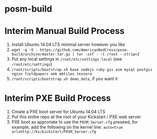 # posm-build

Interim Manual Build Process
============================

 1. Install Ubuntu 14.04 LTS minimal server however you like
 2.  `wget -q -O - https://github.com/AmericanRedCross/posm-build/archive/master.tar.gz | tar -zxf - -C /root --strip=2`
 3. Put any local settings in `/root/etc/settings.local` (see `/root/etc/settings`)
 4. `/root/scripts/bootstrap.sh base nodejs ruby gis osm mysql postgis nginx fieldpapers omk mbtiles tessera`
 5. `/root/scripts/bootstrap.sh demo_data`, if you want it

Interim PXE Build Process
=========================

 1. Create a PXE boot server for Ubuntu 14.04 LTS
 2. Put this enitre repo at the root of your Kickstart / PXE web server
 3. PXE boot as approriate to use the `POSM_Server.cfg` preseed, for example, add the following on the kernel line: `auto=true url=http://ks/kickstart/POSM_Server.cfg`
